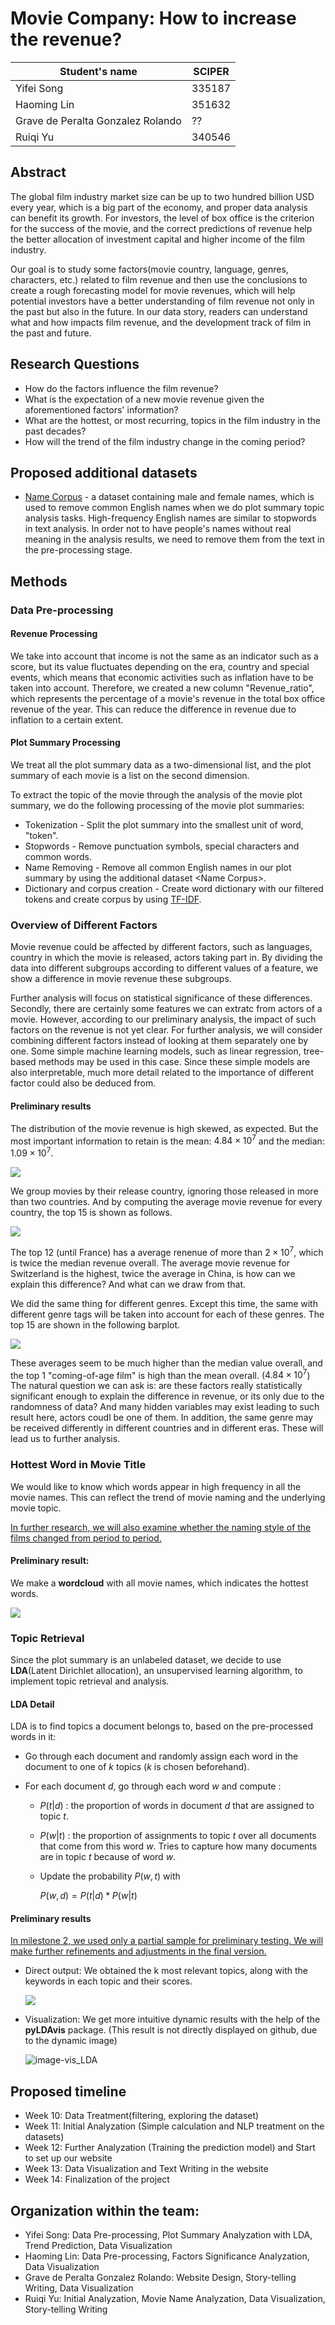 # Movie Company: How to increase the revenue?

| Student's name | SCIPER |
| -------------- | ------ |
|Yifei Song |335187 |
|Haoming Lin |351632 |
|Grave de Peralta Gonzalez Rolando  |?? |
|Ruiqi Yu |340546 |

## Abstract

The global film industry market size can be up to two hundred billion USD every year, which is a big part of the economy, and proper data analysis can benefit its growth.
For investors, the level of box office is the criterion for the success of the movie, and the correct predictions of revenue help the better allocation of investment capital and higher income of the film industry.

Our goal is to study some factors(movie country, language, genres, characters, etc.) related to film revenue and then use the conclusions to create a rough forecasting model for movie revenues, which will help potential investors have a better understanding of film revenue not only in the past but also in the future.
In our data story, readers can understand what and how impacts film revenue, and the development track of film in the past and future.

## Research Questions

- How do the factors influence the film revenue?
- What is the expectation of a new movie revenue given the aforementioned factors' information?
- What are the hottest, or most recurring, topics in the film industry in the past decades?
- How will the trend of the film industry change in the coming period?

## Proposed additional datasets

- [Name Corpus](https://www.kaggle.com/datasets/nltkdata/names?resource=download) - a dataset containing male and female names, which is used to remove common English names when we do plot summary topic analysis tasks. High-frequency English names are similar to stopwords in text analysis. In order not to have people's names without real meaning in the analysis results, we need to remove them from the text in the pre-processing stage.

## Methods

### Data Pre-processing

#### Revenue Processing

We take into account that income is not the same as an indicator such as a score, but its value fluctuates depending on the era, country and special events, which means that economic activities such as inflation have to be taken into account. Therefore, we created a new column "Revenue_ratio", which represents the percentage of a movie's revenue in the total box office revenue of the year. This can reduce the difference in revenue due to inflation to a certain extent.

#### Plot Summary Processing

We treat all the plot summary data as a two-dimensional list, and the plot summary of each movie is a list on the second dimension.

To extract the topic of the movie through the analysis of the movie plot summary, we do the following processing of the movie plot summaries:

- Tokenization - Split the plot summary into the smallest unit of word, "token".
- Stopwords - Remove punctuation symbols, special characters and common words.
- Name Removing - Remove all common English names in our plot summary by using the additional dataset \<Name Corpus\>.
- Dictionary and corpus creation - Create word dictionary with our filtered tokens and create corpus by using [TF-IDF](https://fr.wikipedia.org/wiki/TF-IDF#:~:text=Le%20TF%2DIDF%20(de%20l,dans%20la%20fouille%20de%20textes)).

### Overview of Different Factors
Movie revenue could be affected by different factors, such as languages, country in which the movie is released, actors taking part in. 
By dividing the data into different subgroups according to different values of a feature, we show a difference in movie revenue these subgroups. 

Further analysis will focus on statistical significance of these differences. 
Secondly, there are certainly some features we can extratc from actors of a movie. 
However, according to our preliminary analysis, the impact of such factors on the revenue is not yet clear. 
For further analysis, we will consider combining different factors instead of looking at them separately one by one.
Some simple machine learning models, such as linear regression, tree-based methods may be used in this case. 
Since these simple models are also interpretable, much more detail related to the importance of different factor could also be deduced from. 

#### Preliminary results

The distribution of the movie revenue is high skewed, as expected. 
But the most important information to retain is 
the mean: $4.84\times10^7$ and the median: $1.09\times10^7$. 

<img src="./images/revenue_distr.png" />

We group movies by their release country, ignoring those released in more than two countries.
And by computing the average movie revenue for every country, the top 15 is shown as follows. 

<img src="./images/revenue_country.png" />

The top 12 (until France) has a average renenue of more than $2\times10^7$, which is twice the median revenue overall. 
The average movie revenue for Switzerland is the highest, twice the average in China, is how can we explain this difference?
And what can we draw from that. 

We did the same thing for different genres. 
Except this time, the same with different genre tags will be taken into account for each of these genres. 
The top 15 are shown in the following barplot. 

<img src="./images/revenue_genre.png" />

These averages seem to be much higher than the median value overall, and the top 1 "coming-of-age film" is high than the mean overall. ($4.84\times10^7$)
The natural question we can ask is: are these factors really statistically significant enough to explain the difference in revenue, or its only due to the randomness of data? 
And many hidden variables may exist leading to such result here, actors coudl be one of them. 
In addition, the same genre may be received differently in different countries and in different eras. 
These will lead us to further analysis. 

### Hottest Word in Movie Title

We would like to know which words appear in high frequency in all the movie names. This can reflect the trend of movie naming and the underlying movie topic.

<u>In further research, we will also examine whether the naming style of the films changed from period to period.</u>

#### Preliminary result:

We make a **wordcloud** with all movie names, which indicates the hottest words.

<img src="./images/movie_title1.png" />

### Topic Retrieval

Since the plot summary is an unlabeled dataset, we decide to use **LDA**(Latent Dirichlet allocation), an unsupervised learning algorithm, to implement topic retrieval and analysis. 

#### LDA Detail

LDA is to find topics a document belongs to, based on the pre-processed words in it:

- Go through each document and randomly assign each word in the document to one of $k$ topics ($k$ is chosen beforehand).

- For each document $d$, go through each word $w$ and compute :

  - $P(t|d)$ : the proportion of words in document $d$ that are assigned to topic $t$.

  - $P(w|t$) : the proportion of assignments to topic *t* over all documents that come from this word *w*. Tries to capture how many documents are in topic $t$ because of word $w$.

  - Update the probability $P(w, t)$ with 

    $P(w,d) = P(t|d) *P(w|t)$

#### Preliminary results

<u>In milestone 2, we used only a partial sample for preliminary testing. We will make further refinements and adjustments in the final version.</u>

- Direct output: We obtained the k most relevant topics, along with the keywords in each topic and their scores.

  <img src="./images/m2_LDAres.png"  />

- Visualization: We get more intuitive dynamic results with the help of the **pyLDAvis** package. (This result is not directly displayed on github, due to the dynamic image)

  ![image-vis_LDA](./images/m2_pyLDAvis.png)

## Proposed timeline

- Week 10: Data Treatment(filtering, exploring the dataset)
- Week 11: Initial Analyzation (Simple calculation and NLP treatment on the datasets)
- Week 12: Further Analyzation (Training the prediction model) and Start to set up our website
- Week 13: Data Visualization and Text Writing in the website
- Week 14: Finalization of the project


## Organization within the team:

- Yifei Song: Data Pre-processing, Plot Summary Analyzation with LDA, Trend Prediction, Data Visualization
- Haoming Lin: Data Pre-processing, Factors Significance Analyzation, Data Visualization
- Grave de Peralta Gonzalez Rolando: Website Design, Story-telling Writing, Data Visualization
- Ruiqi Yu: Initial Analyzation, Movie Name Analyzation, Data Visualization, Story-telling Writing
